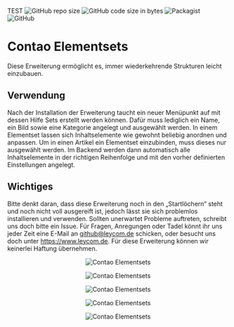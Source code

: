 TEST
![GitHub repo size](https://img.shields.io/github/repo-size/leycommediasolutions/contao_elementsets?style=flat-square)
![GitHub code size in bytes](https://img.shields.io/github/languages/code-size/leycommediasolutions/contao_elementsets?style=flat-square)
![Packagist](https://img.shields.io/packagist/dt/leycommediasolutions/contao_elementsets?style=flat-square)
![GitHub](https://img.shields.io/github/license/leycommediasolutions/contao_elementsets?style=flat-square)
 
# Contao Elementsets 
Diese Erweiterung ermöglicht es, immer wiederkehrende Strukturen leicht einzubauen. 
 
## Verwendung 
Nach der Installation der Erweiterung taucht ein neuer Menüpunkt auf mit dessen Hilfe Sets erstellt werden können. Dafür muss lediglich ein Name, ein Bild sowie eine Kategorie angelegt und ausgewählt werden.
In einem Elementset lassen sich Inhaltselemente wie gewohnt beliebig anordnen und anpassen. Um in einen Artikel ein Elementset einzubinden,  muss dieses nur ausgewählt werden. Im Backend werden dann automatisch alle Inhaltselemente in der richtigen Reihenfolge und mit den vorher definierten Einstellungen angelegt.
 
## Wichtiges
Bitte denkt daran, dass diese Erweiterung noch in den „Startlöchern“ steht und noch nicht voll ausgereift ist, jedoch lässt sie sich problemlos installieren und verwenden. Sollten unerwartet Probleme auftreten, schreibt uns doch bitte ein Issue. Für Fragen, Anregungen oder Tadel könnt ihr uns jeder Zeit eine E-Mail an github@leycom.de schicken, oder besucht uns doch unter https://www.leycom.de. Für diese Erweiterung können wir keinerlei Haftung übernehmen.

<p align="center">
  <img src="https://www.leycom.de/files/github/screenshots/contao-elementsets/uebersicht.png" alt="Contao Elementsets ">
</p>  
<p align="center">
  <img src="https://www.leycom.de/files/github/screenshots/contao-elementsets/einstellungen.png" alt="Contao Elementsets">
</p>  
<p align="center">
  <img src="https://www.leycom.de/files/github/screenshots/contao-elementsets/button.png" alt="Contao Elementsets">
</p>  
<p align="center">
  <img src="https://www.leycom.de/files/github/screenshots/contao-elementsets/auswahl.png" alt="Contao Elementsets">
</p>  
<p align="center">
  <img src="https://www.leycom.de/files/github/screenshots/contao-elementsets/eingefuegt" alt="Contao Elementsets">
</p>  
